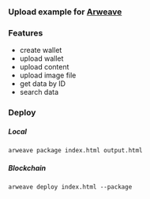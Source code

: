 ### Upload example for [Arweave](https://www.arweave.org)


### Features
* create wallet
* upload wallet
* upload content
* upload image file
* get data by ID
* search data


### Deploy

##### Local
```
arweave package index.html output.html
```

##### Blockchain
```
arweave deploy index.html --package
```
